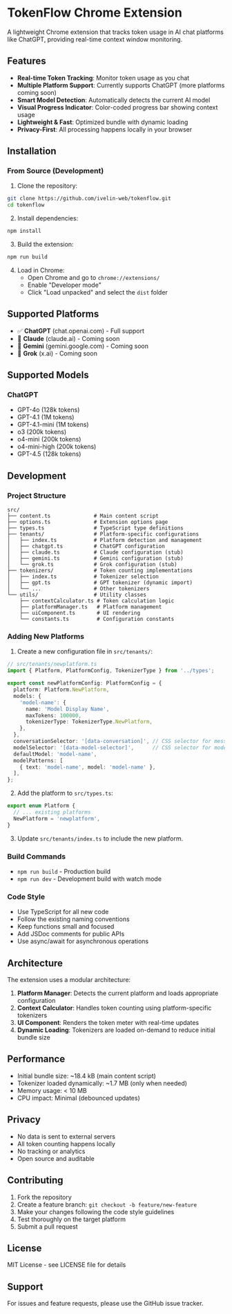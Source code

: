 # TokenFlow Chrome Extension

A lightweight Chrome extension that tracks token usage in AI chat platforms like ChatGPT, providing real-time context window monitoring.

## Features

- **Real-time Token Tracking**: Monitor token usage as you chat
- **Multiple Platform Support**: Currently supports ChatGPT (more platforms coming soon)
- **Smart Model Detection**: Automatically detects the current AI model
- **Visual Progress Indicator**: Color-coded progress bar showing context usage
- **Lightweight & Fast**: Optimized bundle with dynamic loading
- **Privacy-First**: All processing happens locally in your browser

## Installation

### From Source (Development)

1. Clone the repository:
```bash
git clone https://github.com/ivelin-web/tokenflow.git
cd tokenflow
```

2. Install dependencies:
```bash
npm install
```

3. Build the extension:
```bash
npm run build
```

4. Load in Chrome:
   - Open Chrome and go to `chrome://extensions/`
   - Enable "Developer mode"
   - Click "Load unpacked" and select the `dist` folder

## Supported Platforms

- ✅ **ChatGPT** (chat.openai.com) - Full support
- 🚧 **Claude** (claude.ai) - Coming soon
- 🚧 **Gemini** (gemini.google.com) - Coming soon
- 🚧 **Grok** (x.ai) - Coming soon

## Supported Models

### ChatGPT
- GPT-4o (128k tokens)
- GPT-4.1 (1M tokens)
- GPT-4.1-mini (1M tokens)
- o3 (200k tokens)
- o4-mini (200k tokens)
- o4-mini-high (200k tokens)
- GPT-4.5 (128k tokens)

## Development

### Project Structure

```
src/
├── content.ts              # Main content script
├── options.ts              # Extension options page
├── types.ts                # TypeScript type definitions
├── tenants/                # Platform-specific configurations
│   ├── index.ts            # Platform detection and management
│   ├── chatgpt.ts          # ChatGPT configuration
│   ├── claude.ts           # Claude configuration (stub)
│   ├── gemini.ts           # Gemini configuration (stub)
│   └── grok.ts             # Grok configuration (stub)
├── tokenizers/             # Token counting implementations
│   ├── index.ts            # Tokenizer selection
│   ├── gpt.ts              # GPT tokenizer (dynamic import)
│   └── ...                 # Other tokenizers
└── utils/                  # Utility classes
    ├── contextCalculator.ts # Token calculation logic
    ├── platformManager.ts   # Platform management
    ├── uiComponent.ts       # UI rendering
    └── constants.ts         # Configuration constants
```

### Adding New Platforms

1. Create a new configuration file in `src/tenants/`:
```typescript
// src/tenants/newplatform.ts
import { Platform, PlatformConfig, TokenizerType } from '../types';

export const newPlatformConfig: PlatformConfig = {
  platform: Platform.NewPlatform,
  models: {
    'model-name': {
      name: 'Model Display Name',
      maxTokens: 100000,
      tokenizerType: TokenizerType.NewPlatform,
    },
  },
  conversationSelector: '[data-conversation]', // CSS selector for messages
  modelSelector: '[data-model-selector]',      // CSS selector for model picker
  defaultModel: 'model-name',
  modelPatterns: [
    { text: 'model-name', model: 'model-name' },
  ],
};
```

2. Add the platform to `src/types.ts`:
```typescript
export enum Platform {
  // ... existing platforms
  NewPlatform = 'newplatform',
}
```

3. Update `src/tenants/index.ts` to include the new platform.

### Build Commands

- `npm run build` - Production build
- `npm run dev` - Development build with watch mode

### Code Style

- Use TypeScript for all new code
- Follow the existing naming conventions
- Keep functions small and focused
- Add JSDoc comments for public APIs
- Use async/await for asynchronous operations

## Architecture

The extension uses a modular architecture:

1. **Platform Manager**: Detects the current platform and loads appropriate configuration
2. **Context Calculator**: Handles token counting using platform-specific tokenizers
3. **UI Component**: Renders the token meter with real-time updates
4. **Dynamic Loading**: Tokenizers are loaded on-demand to reduce initial bundle size

## Performance

- Initial bundle size: ~18.4 kB (main content script)
- Tokenizer loaded dynamically: ~1.7 MB (only when needed)
- Memory usage: < 10 MB
- CPU impact: Minimal (debounced updates)

## Privacy

- No data is sent to external servers
- All token counting happens locally
- No tracking or analytics
- Open source and auditable

## Contributing

1. Fork the repository
2. Create a feature branch: `git checkout -b feature/new-feature`
3. Make your changes following the code style guidelines
4. Test thoroughly on the target platform
5. Submit a pull request

## License

MIT License - see LICENSE file for details

## Support

For issues and feature requests, please use the GitHub issue tracker. 